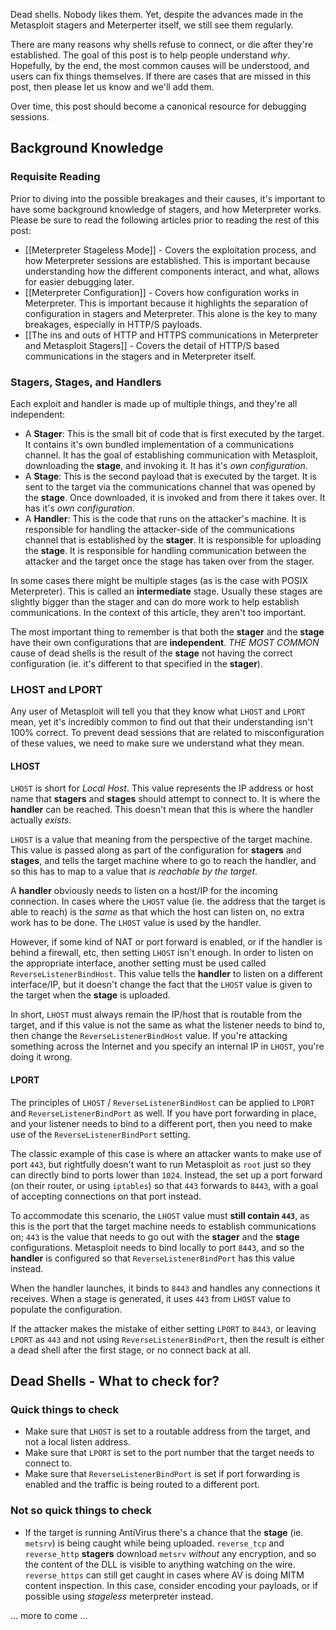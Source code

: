 Dead shells. Nobody likes them. Yet, despite the advances made in the Metasploit stagers and Meterperter itself, we still see them regularly.

There are many reasons why shells refuse to connect, or die after they're established. The goal of this post is to help people understand _why_. Hopefully, by the end, the most common causes will be understood, and users can fix things themselves. If there are cases that are missed in this post, then please let us know and we'll add them.

Over time, this post should become a canonical resource for debugging sessions.

## Background Knowledge

### Requisite Reading

Prior to diving into the possible breakages and their causes, it's important to have some background knowledge of stagers, and how Meterpreter works. Please be sure to read the following articles prior to reading the rest of this post:

* [[Meterpreter Stageless Mode]] - Covers the exploitation process, and how Meterpreter sessions are established. This is important because understanding how the different components interact, and what, allows for easier debugging later.
* [[Meterpreter Configuration]] - Covers how configuration works in Meterpreter. This is important because it highlights the separation of configuration in stagers and Meterpreter. This alone is the key to many breakages, especially in HTTP/S payloads.
* [[The ins and outs of HTTP and HTTPS communications in Meterpreter and Metasploit Stagers]] - Covers the detail of HTTP/S based communications in the stagers and in Meterpreter itself.

### Stagers, Stages, and Handlers

Each exploit and handler is made up of multiple things, and they're all independent:

* A **Stager**: This is the small bit of code that is first executed by the target. It contains it's own bundled implementation of a communications channel. It has the goal of establishing communication with Metasploit, downloading the **stage**, and invoking it. It has it's _own configuration_.
* A **Stage**: This is the second payload that is executed by the target. It is sent to the target via the communications channel that was opened by the **stage**. Once downloaded, it is invoked and from there it takes over. It has it's _own configuration_.
* A **Handler**: This is the code that runs on the attacker's machine. It is responsible for handling the attacker-side of the communications channel that is established by the **stager**. It is responsible for uploading the **stage**. It is responsible for handling communication between the attacker and the target once the stage has taken over from the stager.

In some cases there might be multiple stages (as is the case with POSIX Meterpreter). This is called an **intermediate** stage. Usually these stages are slightly bigger than the stager and can do more work to help establish communications. In the context of this article, they aren't too important.

The most important thing to remember is that both the **stager** and the **stage** have their own configurations that are **independent**. _THE MOST COMMON_ cause of dead shells is the result of the **stage** not having the correct configuration (ie. it's different to that specified in the **stager**).

### LHOST and LPORT

Any user of Metasploit will tell you that they know what `LHOST` and `LPORT` mean, yet it's incredibly common to find out that their understanding isn't 100% correct. To prevent dead sessions that are related to misconfiguration of these values, we need to make sure we understand what they mean.

#### LHOST

`LHOST` is short for _Local Host_. This value represents the IP address or host name that **stagers** and **stages** should attempt to connect to. It is where the **handler** can be reached. This doesn't mean that this is where the handler actually _exists_.

`LHOST` is a value that meaning from the perspective of the target machine. This value is passed along as part of the configuration for **stagers** and **stages**, and tells the target machine where to go to reach the handler, and so this has to map to a value that _is reachable by the target_.

A **handler** obviously needs to listen on a host/IP for the incoming connection. In cases where the `LHOST` value (ie. the address that the target is able to reach) is the _same_ as that which the host can listen on, no extra work has to be done. The `LHOST` value is used by the handler.

However, if some kind of NAT or port forward is enabled, or if the handler is behind a firewall, etc, then setting `LHOST` isn't enough. In order to listen on the appropriate interface, another setting must be used called `ReverseListenerBindHost`. This value tells the **handler** to listen on a different interface/IP, but it doesn't change the fact that the `LHOST` value is given to the target when the **stage** is uploaded.

In short, `LHOST` must always remain the IP/host that is routable from the target, and if this value is not the same as what the listener needs to bind to, then change the `ReverseListenerBindHost` value. If you're attacking something across the Internet and you specify an internal IP in `LHOST`, you're doing it wrong.

#### LPORT

The principles of `LHOST` / `ReverseListenerBindHost` can be applied to `LPORT` and `ReverseListenerBindPort` as well. If you have port forwarding in place, and your listener needs to bind to a different port, then you need to make use of the `ReverseListenerBindPort` setting.

The classic example of this case is where an attacker wants to make use of port `443`, but rightfully doesn't want to run Metasploit as `root` just so they can directly bind to ports lower than `1024`. Instead, the set up a port forward (on their router, or using `iptables`) so that `443` forwards to `8443`, with a goal of accepting connections on that port instead.

To accommodate this scenario, the `LHOST` value must **still contain `443`**, as this is the port that the target machine needs to establish communications on; `443` is the value that needs to go out with the **stager** and the **stage** configurations. Metasploit needs to bind locally to port `8443`, and so the **handler** is configured so that `ReverseListenerBindPort` has this value instead.

When the handler launches, it binds to `8443` and handles any connections it receives. When a stage is generated, it uses `443` from `LHOST` value to populate the configuration.

If the attacker makes the mistake of either setting `LPORT` to `8443`, or leaving `LPORT` as `443` and not using `ReverseListenerBindPort`, then the result is either a dead shell after the first stage, or no connect back at all.

## Dead Shells - What to check for?

### Quick things to check

* Make sure that `LHOST` is set to a routable address from the target, and not a local listen address.
* Make sure that `LPORT` is set to the port number that the target needs to connect to.
* Make sure that `ReverseListenerBindPort` is set if port forwarding is enabled and the traffic is being routed to a different port.

### Not so quick things to check

* If the target is running AntiVirus there's a chance that the **stage** (ie. `metsrv`) is being caught while being uploaded. `reverse_tcp` and `reverse_http` **stagers** download `metsrv` _without_ any encryption, and so the content of the DLL is visible to anything watching on the wire. `reverse_https` can still get caught in cases where AV is doing MITM content inspection. In this case, consider encoding your payloads, or if possible using _stageless_ meterpreter instead. 

... more to come ...
